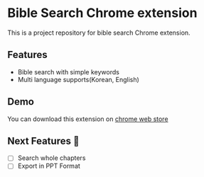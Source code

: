 # Bible Search Chrome extension

This is a project repository for bible search Chrome extension.

## Features

- Bible search with simple keywords
- Multi language supports(Korean, English)

## Demo

You can download this extension on [chrome web store](https://chrome.google.com/webstore/detail/%EC%84%B1%EA%B2%BD-%EC%B0%BE%EA%B8%B0/lcimelgcehidimkkleiknejjiicieekb)


## Next Features 🧪
- [ ] Search whole chapters
- [ ] Export in PPT Format
